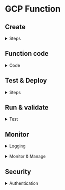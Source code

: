 # GCP Function

## Create

<details>
<summary>Steps</summary>

1. Login to a porovisioned Google Cloud Console acct
2. In search bar, search for Functions > select "Cloud Run Functions"
3. Select "Write a function"
4. Select "Use an inline editor to create a function"
    - This s simple function, so docker creation and artifact registry is not needed.
    - Github connection is also not needed.
5. Configure the function to basics for this function: Python, and basic setup.

</details>

## Function code

<details>
<summary>Code</summary>

```bash
import functions_framework

@functions_framework.http
def hba1c(request):
    request_args = request.args
    request_json = request.get_json(silent=True)

    if request_args and 'hba1c' in request_args:
        hba1c_str = request_args['hba1c']
    elif request_json and 'hba1c' in request_json:
        hba1c_str = request_json['hba1c']
    else:
        hba1c_str = None

    try:
        hba1c = float(hba1c_str) if hba1c_str else None
    except ValueError:
        hba1c = None

    if hba1c is not None:
        if hba1c < 5.7:
            status = "NORMAL (You Are Free From Diabetes)"
        elif 5.7 <= hba1c <= 6.4:
            status = "You Are Prediabetic"
        else:
            status = "ABNORMAL (You Have Diabetes)"
        message = f"Your HbA1c level is {hba1c}%. Which means \n{status}"
    else:
        message = (
            "This HTTP triggered function executed successfully.\n"
            "Enter a 'hba1c' value in the query string or request body to receive an interpretation."
        )

    return message
```
</details>

## Test & Deploy

<details>
<summary>Steps</summary>

<br />

> Function Console 

<br />

<img src="./gcp_images/g3functioncode.png" alt="Function Source Code" width="600">

<br />

> Function Test 

<br />

<img src="./gcp_images/g4.1test_service.png" alt="Test" width="500">

<br />

> Function CLI Test

<br />

<img src="./gcp_images/g5test_cli.png" alt="Test CLE" width="700">

<br />

> URL deployed

<br />

<img src="./gcp_images/g4urldeployed.png" alt="URL deployed" width="700">

<br />

</details>

## Run & validate

<details>
<summary>Test</summary>

<br />

> GCP CLI run

<br />

<img src="./gcp_images/g5test_cli.png" alt="CLI run" width="700">

<br />

> URL run (all scenarios)

<br />

<img src="./gcp_images/hba1c4.png" alt="hba1c 4" width="600">

<br />

<img src="./gcp_images/g5url_testresponse.png" alt="hba1c 5" width="600">

<br />

<img src="./gcp_images/hba1c6.png" alt="hba1c 6" width="600">

<br />

<img src="./gcp_images/hba1c7.png" alt="hba1c 7" width="600">


<br />

> Google Colab Run with **REQUESTS INVOCATION CODE**

<br />

<img src="./gcp_images/g6colab_run.png" alt="Colab run" width="700">

</details>

## Monitor

<details>
<summary>Logging</summary>

<br />

> Function log

<br />

<img src="./gcp_images/g8logs.png" alt="Function log" width="700">

<br />

> Logs explorere with Gemini

<br />

<img src="./gcp_images/g7logging_withgemini.png" alt="Colab run" width="700">

<br />

> Recent Logs

<br />

<img src="./gcp_images/g9logrecent.png" alt="Colab run" width="700">

</details>

<br />

<details>
<summary>Monitor & Manage</summary>

<br />

> Synthetic monitoring

<br />

<img src="./gcp_images/g10synthetic_monitoring.png" alt="Function log" width="700">

<br />

> YAML mannual configuration

<br />

<img src="./gcp_images/g11yaml_manuallyconfigure.png" alt="Function log" width="700">

<br />

> YAML metadata

<br />

<img src="./gcp_images/g12yaml_metadata.png" alt="Function log" width="700">

<br />

> YAML container data

<br />

<img src="./gcp_images/g13yaml_containersdata.png" alt="Function log" width="700">

<br />

> YAML traffic

<br />

<img src="./gcp_images/g14yaml_traffic_etc..png" alt="Function log" width="400">

<br />

> Revisions > Account

<br />

<img src="./gcp_images/g16revisions_account.png" alt="Function log" width="700">

<br />

> Observability > Annotations

<br />

<img src="./gcp_images/g17observability_annotations.png" alt="Observability > Annotations" width="700">

</details>

## Security

<details>
<summary>Authentication</summary>

<br />

> Both Azure and GCP have options to authenticate; Where Auzre has it by default, GCP has open-access by default. This can be toggled either way in both.

<br />

<img src="./gcp_images/g15security_auth.png" alt="Function log" width="700">

</details>